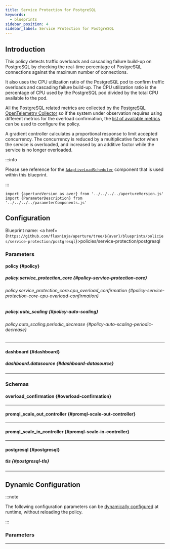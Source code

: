 ```yaml
---
title: Service Protection for PostgreSQL
keywords:
  - blueprints
sidebar_position: 4
sidebar_label: Service Protection for PostgreSQL
---
```


## Introduction

This policy detects traffic overloads and cascading failure build-up on
PostgreSQL by checking the real-time percentage of PostgreSQL connections
against the maximum number of connections.

It also uses the CPU utilization ratio of the PostgreSQL pod to confirm traffic
overloads and cascading failure build-up. The CPU utilization ratio is the
percentage of CPU used by the PostgreSQL pod divided by the total CPU available
to the pod.

All the PostgreSQL related metrics are collected by the
[PostgreSQL OpenTelemetry Collector](https://github.com/open-telemetry/opentelemetry-collector-contrib/tree/main/receiver/postgresqlreceiver)
so if the system under observation requires using different metrics for the
overload confirmation, the
[list of available metrics](https://github.com/open-telemetry/opentelemetry-collector-contrib/blob/main/receiver/postgresqlreceiver/metadata.yaml)
can be used to configure the policy.

A gradient controller calculates a proportional response to limit accepted
concurrency. The concurrency is reduced by a multiplicative factor when the
service is overloaded, and increased by an additive factor while the service is
no longer overloaded.

:::info

Please see reference for the
[`AdaptiveLoadScheduler`](/reference/configuration/spec.md#adaptive-load-scheduler)
component that is used within this blueprint.

:::

<!-- Configuration Marker -->

```mdx-code-block
import {apertureVersion as aver} from '../../../../apertureVersion.js'
import {ParameterDescription} from '../../../../parameterComponents.js'
```

## Configuration

<!-- vale off -->

Blueprint name: <a
href={`https://github.com/fluxninja/aperture/tree/${aver}/blueprints/policies/service-protection/postgresql`}>policies/service-protection/postgresql</a>

<!-- vale on -->

### Parameters

<!-- vale off -->

#### policy {#policy}

<!-- vale on -->

<!-- vale off -->

<a id="policy-policy-name"></a>

<ParameterDescription
    name='policy.policy_name'
    description='Name of the policy.'
    type='string'
    reference=''
    value='"__REQUIRED_FIELD__"'
/>

<!-- vale on -->

<!-- vale off -->

<a id="policy-promql-query"></a>

<ParameterDescription
    name='policy.promql_query'
    description='PromQL query to detect PostgreSQL overload.'
    type='string'
    reference=''
    value='"(sum(postgresql_backends) / sum(postgresql_connection_max)) * 100"'
/>

<!-- vale on -->

<!-- vale off -->

<a id="policy-components"></a>

<ParameterDescription
    name='policy.components'
    description='List of additional circuit components.'
    type='Array of Object (aperture.spec.v1.Component)'
    reference='../../../spec#component'
    value='[]'
/>

<!-- vale on -->

<!-- vale off -->

<a id="policy-resources"></a>

<ParameterDescription
    name='policy.resources'
    description='Additional resources.'
    type='Object (aperture.spec.v1.Resources)'
    reference='../../../spec#resources'
    value='{"flow_control": {"classifiers": []}}'
/>

<!-- vale on -->

<!-- vale off -->

<a id="policy-evaluation-interval"></a>

<ParameterDescription
    name='policy.evaluation_interval'
    description='The interval between successive evaluations of the Circuit.'
    type='string'
    reference=''
    value='"1s"'
/>

<!-- vale on -->

<!-- vale off -->

<a id="policy-setpoint"></a>

<ParameterDescription
    name='policy.setpoint'
    description='Setpoint.'
    type='Number (double)'
    reference=''
    value='"__REQUIRED_FIELD__"'
/>

<!-- vale on -->

<!-- vale off -->

<a id="policy-postgresql"></a>

<ParameterDescription
    name='policy.postgresql'
    description='Configuration for PostgreSQL OpenTelemetry receiver. Refer https://docs.fluxninja.com/integrations/metrics/postgresql for more information.'
    type='Object (postgresql)'
    reference='#postgresql'
    value='{"agent_group": "default", "endpoint": "__REQUIRED_FIELD__", "password": "__REQUIRED_FIELD__", "username": "__REQUIRED_FIELD__"}'
/>

<!-- vale on -->

<!-- vale off -->

##### policy.service_protection_core {#policy-service-protection-core}

<!-- vale on -->

<!-- vale off -->

<a id="policy-service-protection-core-overload-confirmations"></a>

<ParameterDescription
    name='policy.service_protection_core.overload_confirmations'
    description='List of overload confirmation criteria. Load scheduler can throttle flows when all of the specified overload confirmation criteria are met.'
    type='Array of Object (overload_confirmation)'
    reference='#overload-confirmation'
    value='[]'
/>

<!-- vale on -->

<!-- vale off -->

<a id="policy-service-protection-core-adaptive-load-scheduler"></a>

<ParameterDescription
    name='policy.service_protection_core.adaptive_load_scheduler'
    description='Parameters for Adaptive Load Scheduler.'
    type='Object (aperture.spec.v1.AdaptiveLoadSchedulerParameters)'
    reference='../../../spec#adaptive-load-scheduler-parameters'
    value='{"alerter": {"alert_name": "Load Throttling Event"}, "gradient": {"max_gradient": 1, "min_gradient": 0.1, "slope": -1}, "load_multiplier_linear_increment": 0.0025, "load_scheduler": {"selectors": [{"control_point": "__REQUIRED_FIELD__", "service": "__REQUIRED_FIELD__"}]}, "max_load_multiplier": 2}'
/>

<!-- vale on -->

<!-- vale off -->

<a id="policy-service-protection-core-dry-run"></a>

<ParameterDescription
    name='policy.service_protection_core.dry_run'
    description='Default configuration for setting dry run mode on Load Scheduler. In dry run mode, the Load Scheduler acts as a passthrough and does not throttle flows. This config can be updated at runtime without restarting the policy.'
    type='Boolean'
    reference=''
    value='false'
/>

<!-- vale on -->

<!-- vale off -->

###### policy.service_protection_core.cpu_overload_confirmation {#policy-service-protection-core-cpu-overload-confirmation}

<!-- vale on -->

<!-- vale off -->

<a id="policy-service-protection-core-cpu-overload-confirmation-query-string"></a>

<ParameterDescription
    name='policy.service_protection_core.cpu_overload_confirmation.query_string'
    description='The Prometheus query to be run to get the PostgreSQL CPU utilization. Must return a scalar or a vector with a single element.'
    type='string'
    reference=''
    value='"avg(k8s_pod_cpu_utilization_ratio{k8s_statefulset_name=\"__REQUIRED_FIELD__\"})"'
/>

<!-- vale on -->

<!-- vale off -->

<a id="policy-service-protection-core-cpu-overload-confirmation-threshold"></a>

<ParameterDescription
    name='policy.service_protection_core.cpu_overload_confirmation.threshold'
    description='Threshold value for CPU utilizatio if it has to be used as overload confirmation.'
    type='Number (double)'
    reference=''
    value='null'
/>

<!-- vale on -->

<!-- vale off -->

<a id="policy-service-protection-core-cpu-overload-confirmation-operator"></a>

<ParameterDescription
    name='policy.service_protection_core.cpu_overload_confirmation.operator'
    description='The operator for the overload confirmation criteria. oneof: `gt | lt | gte | lte | eq | neq`.'
    type='string'
    reference=''
    value='"gte"'
/>

<!-- vale on -->

<!-- vale off -->

##### policy.auto_scaling {#policy-auto-scaling}

<!-- vale on -->

<!-- vale off -->

<a id="policy-auto-scaling-dry-run"></a>

<ParameterDescription
    name='policy.auto_scaling.dry_run'
    description='Dry run mode ensures that no scaling is invoked by the auto scaler escalation. This config can be updated at runtime without restarting the policy.'
    type='Boolean'
    reference=''
    value='null'
/>

<!-- vale on -->

<!-- vale off -->

<a id="policy-auto-scaling-promql-scale-out-controllers"></a>

<ParameterDescription
    name='policy.auto_scaling.promql_scale_out_controllers'
    description='List of scale out controllers.'
    type='Array of Object (promql_scale_out_controller)'
    reference='#promql-scale-out-controller'
    value='null'
/>

<!-- vale on -->

<!-- vale off -->

<a id="policy-auto-scaling-promql-scale-in-controllers"></a>

<ParameterDescription
    name='policy.auto_scaling.promql_scale_in_controllers'
    description='List of scale in controllers.'
    type='Array of Object (promql_scale_in_controller)'
    reference='#promql-scale-in-controller'
    value='null'
/>

<!-- vale on -->

<!-- vale off -->

<a id="policy-auto-scaling-scaling-parameters"></a>

<ParameterDescription
    name='policy.auto_scaling.scaling_parameters'
    description='Parameters that define the scaling behavior.'
    type='Object (aperture.spec.v1.AutoScalerScalingParameters)'
    reference='../../../spec#auto-scaler-scaling-parameters'
    value='null'
/>

<!-- vale on -->

<!-- vale off -->

<a id="policy-auto-scaling-scaling-backend"></a>

<ParameterDescription
    name='policy.auto_scaling.scaling_backend'
    description='Scaling backend for the policy.'
    type='Object (aperture.spec.v1.AutoScalerScalingBackend)'
    reference='../../../spec#auto-scaler-scaling-backend'
    value='null'
/>

<!-- vale on -->

<!-- vale off -->

###### policy.auto_scaling.periodic_decrease {#policy-auto-scaling-periodic-decrease}

<!-- vale on -->

<!-- vale off -->

<a id="policy-auto-scaling-periodic-decrease-period"></a>

<ParameterDescription
    name='policy.auto_scaling.periodic_decrease.period'
    description='Period for periodic scale in.'
    type='string'
    reference=''
    value='null'
/>

<!-- vale on -->

<!-- vale off -->

<a id="policy-auto-scaling-periodic-decrease-scale-in-percentage"></a>

<ParameterDescription
    name='policy.auto_scaling.periodic_decrease.scale_in_percentage'
    description='Percentage of replicas to scale in.'
    type='Number (double)'
    reference=''
    value='null'
/>

<!-- vale on -->

---

<!-- vale off -->

#### dashboard {#dashboard}

<!-- vale on -->

<!-- vale off -->

<a id="dashboard-refresh-interval"></a>

<ParameterDescription
    name='dashboard.refresh_interval'
    description='Refresh interval for dashboard panels.'
    type='string'
    reference=''
    value='"15s"'
/>

<!-- vale on -->

<!-- vale off -->

<a id="dashboard-time-from"></a>

<ParameterDescription
    name='dashboard.time_from'
    description='Time from of dashboard.'
    type='string'
    reference=''
    value='"now-15m"'
/>

<!-- vale on -->

<!-- vale off -->

<a id="dashboard-time-to"></a>

<ParameterDescription
    name='dashboard.time_to'
    description='Time to of dashboard.'
    type='string'
    reference=''
    value='"now"'
/>

<!-- vale on -->

<!-- vale off -->

<a id="dashboard-extra-filters"></a>

<ParameterDescription
    name='dashboard.extra_filters'
    description='Additional filters to pass to each query to Grafana datasource.'
    type='Object (map[string]string)'
    reference='#map-string-string'
    value='{}'
/>

<!-- vale on -->

<!-- vale off -->

<a id="dashboard-title"></a>

<ParameterDescription
    name='dashboard.title'
    description='Name of the main dashboard.'
    type='string'
    reference=''
    value='"Aperture Service Protection for PostgreSQL"'
/>

<!-- vale on -->

<!-- vale off -->

##### dashboard.datasource {#dashboard-datasource}

<!-- vale on -->

<!-- vale off -->

<a id="dashboard-datasource-name"></a>

<ParameterDescription
    name='dashboard.datasource.name'
    description='Datasource name.'
    type='string'
    reference=''
    value='"$datasource"'
/>

<!-- vale on -->

<!-- vale off -->

<a id="dashboard-datasource-filter-regex"></a>

<ParameterDescription
    name='dashboard.datasource.filter_regex'
    description='Datasource filter regex.'
    type='string'
    reference=''
    value='""'
/>

<!-- vale on -->

---

### Schemas

<!-- vale off -->

#### overload_confirmation {#overload-confirmation}

<!-- vale on -->

<!-- vale off -->

<a id="overload-confirmation-query-string"></a>

<ParameterDescription
    name='query_string'
    description='The Prometheus query to be run. Must return a scalar or a vector with a single element.'
    type='string'
    reference=''
    value='null'
/>

<!-- vale on -->

<!-- vale off -->

<a id="overload-confirmation-threshold"></a>

<ParameterDescription
    name='threshold'
    description='The threshold for the overload confirmation criteria.'
    type='Number (double)'
    reference=''
    value='null'
/>

<!-- vale on -->

<!-- vale off -->

<a id="overload-confirmation-operator"></a>

<ParameterDescription
    name='operator'
    description='The operator for the overload confirmation criteria. oneof: `gt | lt | gte | lte | eq | neq`'
    type='string'
    reference=''
    value='null'
/>

<!-- vale on -->

---

<!-- vale off -->

#### promql_scale_out_controller {#promql-scale-out-controller}

<!-- vale on -->

<!-- vale off -->

<a id="promql-scale-out-controller-query-string"></a>

<ParameterDescription
    name='query_string'
    description='The Prometheus query to be run. Must return a scalar or a vector with a single element.'
    type='string'
    reference=''
    value='null'
/>

<!-- vale on -->

<!-- vale off -->

<a id="promql-scale-out-controller-threshold"></a>

<ParameterDescription
    name='threshold'
    description='Threshold for the controller.'
    type='Number (double)'
    reference=''
    value='null'
/>

<!-- vale on -->

<!-- vale off -->

<a id="promql-scale-out-controller-gradient"></a>

<ParameterDescription
    name='gradient'
    description='Gradient parameters for the controller.'
    type='Object (aperture.spec.v1.IncreasingGradientParameters)'
    reference='../../../spec#increasing-gradient-parameters'
    value='null'
/>

<!-- vale on -->

<!-- vale off -->

<a id="promql-scale-out-controller-alerter"></a>

<ParameterDescription
    name='alerter'
    description='Alerter parameters for the controller.'
    type='Object (aperture.spec.v1.AlerterParameters)'
    reference='../../../spec#alerter-parameters'
    value='null'
/>

<!-- vale on -->

---

<!-- vale off -->

#### promql_scale_in_controller {#promql-scale-in-controller}

<!-- vale on -->

<!-- vale off -->

<a id="promql-scale-in-controller-query-string"></a>

<ParameterDescription
    name='query_string'
    description='The Prometheus query to be run. Must return a scalar or a vector with a single element.'
    type='string'
    reference=''
    value='null'
/>

<!-- vale on -->

<!-- vale off -->

<a id="promql-scale-in-controller-threshold"></a>

<ParameterDescription
    name='threshold'
    description='Threshold for the controller.'
    type='Number (double)'
    reference=''
    value='null'
/>

<!-- vale on -->

<!-- vale off -->

<a id="promql-scale-in-controller-gradient"></a>

<ParameterDescription
    name='gradient'
    description='Gradient parameters for the controller.'
    type='Object (aperture.spec.v1.DecreasingGradientParameters)'
    reference='../../../spec#decreasing-gradient-parameters'
    value='null'
/>

<!-- vale on -->

<!-- vale off -->

<a id="promql-scale-in-controller-alerter"></a>

<ParameterDescription
    name='alerter'
    description='Alerter parameters for the controller.'
    type='Object (aperture.spec.v1.AlerterParameters)'
    reference='../../../spec#alerter-parameters'
    value='null'
/>

<!-- vale on -->

---

<!-- vale off -->

#### postgresql {#postgresql}

<!-- vale on -->

<!-- vale off -->

<a id="postgresql-username"></a>

<ParameterDescription
    name='username'
    description='Username of the PostgreSQL.'
    type='string'
    reference=''
    value='null'
/>

<!-- vale on -->

<!-- vale off -->

<a id="postgresql-password"></a>

<ParameterDescription
    name='password'
    description='Password of the PostgreSQL.'
    type='string'
    reference=''
    value='null'
/>

<!-- vale on -->

<!-- vale off -->

<a id="postgresql-endpoint"></a>

<ParameterDescription
    name='endpoint'
    description='Endpoint of the PostgreSQL.'
    type='string'
    reference=''
    value='null'
/>

<!-- vale on -->

<!-- vale off -->

<a id="postgresql-transport"></a>

<ParameterDescription
    name='transport'
    description='The transport protocol being used to connect to postgresql. Available options are tcp and unix.'
    type='string'
    reference=''
    value='null'
/>

<!-- vale on -->

<!-- vale off -->

<a id="postgresql-database"></a>

<ParameterDescription
    name='database'
    description='The list of databases for which the receiver will attempt to collect statistics.'
    type='Array of string'
    reference=''
    value='null'
/>

<!-- vale on -->

<!-- vale off -->

<a id="postgresql-collection-interval"></a>

<ParameterDescription
    name='collection_interval'
    description='This receiver collects metrics on an interval.'
    type='string'
    reference=''
    value='null'
/>

<!-- vale on -->

<!-- vale off -->

<a id="postgresql-initial-delay"></a>

<ParameterDescription
    name='initial_delay'
    description='Defines how long this receiver waits before starting.'
    type='string'
    reference=''
    value='null'
/>

<!-- vale on -->

<!-- vale off -->

<a id="postgresql-agent-group"></a>

<ParameterDescription
    name='agent_group'
    description='Name of the Aperture Agent group.'
    type='string'
    reference=''
    value='null'
/>

<!-- vale on -->

<!-- vale off -->

##### tls {#postgresql-tls}

<!-- vale on -->

<!-- vale off -->

<a id="postgresql-tls-insecure"></a>

<ParameterDescription
    name='insecure'
    description='Whether to enable client transport security for the postgresql connection.'
    type='Boolean'
    reference=''
    value='null'
/>

<!-- vale on -->

<!-- vale off -->

<a id="postgresql-tls-insecure-skip-verify"></a>

<ParameterDescription
    name='insecure_skip_verify'
    description='Whether to validate server name and certificate if client transport security is enabled.'
    type='Boolean'
    reference=''
    value='null'
/>

<!-- vale on -->

<!-- vale off -->

<a id="postgresql-tls-cert-file"></a>

<ParameterDescription
    name='cert_file'
    description='A cerficate used for client authentication, if necessary.'
    type='string'
    reference=''
    value='null'
/>

<!-- vale on -->

<!-- vale off -->

<a id="postgresql-tls-key-file"></a>

<ParameterDescription
    name='key_file'
    description='An SSL key used for client authentication, if necessary.'
    type='string'
    reference=''
    value='null'
/>

<!-- vale on -->

<!-- vale off -->

<a id="postgresql-tls-ca-file"></a>

<ParameterDescription
    name='ca_file'
    description='A set of certificate authorities used to validate the database server SSL certificate.'
    type='string'
    reference=''
    value='null'
/>

<!-- vale on -->

---

## Dynamic Configuration

:::note

The following configuration parameters can be
[dynamically configured](/reference/aperturectl/apply/dynamic-config/dynamic-config.md)
at runtime, without reloading the policy.

:::

### Parameters

<!-- vale off -->

<a id="dry-run"></a>

<ParameterDescription
    name='dry_run'
    description='Dynamic configuration for setting dry run mode at runtime without restarting this policy. In dry run mode the scheduler acts as pass through to all flow and does not queue flows. It is useful for observing the behavior of load scheduler without disrupting any real traffic.'
    type='Boolean'
    reference=''
    value='"__REQUIRED_FIELD__"'
/>

<!-- vale on -->

---
